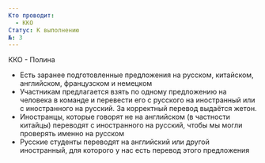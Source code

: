 ```yaml
---
Кто проводит:
  - ККО
Статус: К выполнению
№: 3
---
```

ККО - Полина
- Есть заранее подготовленные предложения на русском, китайском, английском, французском и немецком
- Участникам предлагается взять по одному предложению на человека в команде и перевести его с русского на иностранный или с иностранного на русский. За корректный перевод выдаётся жетон.
- Иностранцы, которые говорят не на английском (в частности китайцы) переводят с иностранного на русский, чтобы мы могли проверять именно на русском
- Русские студенты переводят на английский или другой иностранный, для которого у нас есть перевод этого предложения